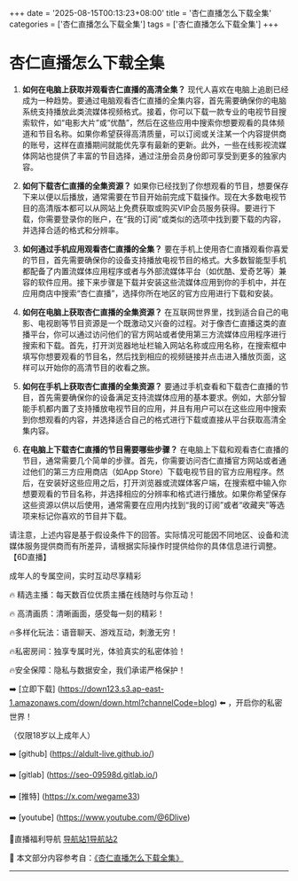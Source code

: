 +++
date = '2025-08-15T00:13:23+08:00'
title = '杏仁直播怎么下载全集'
categories = ['杏仁直播怎么下载全集']
tags = ['杏仁直播怎么下载全集']
+++

# 杏仁直播怎么下载全集

1. **如何在电脑上获取并观看杏仁直播的高清全集？**
   现代人喜欢在电脑上追剧已经成为一种趋势。要通过电脑观看杏仁直播的全集内容，首先需要确保你的电脑系统支持播放此类流媒体视频格式。接着，你可以下载一款专业的电视节目搜索软件，如“电影大片”或“优酷”，然后在这些应用中搜索你想要观看的具体频道和节目名称。如果你希望获得高清质量，可以订阅或关注某一个内容提供商的账号，这样在直播期间就能优先享有最新的更新。此外，一些在线影视流媒体网站也提供了丰富的节目选择，通过注册会员身份即可享受到更多的独家内容。

2. **如何下载杏仁直播的全集资源？**
   如果你已经找到了你想观看的节目，想要保存下来以便以后播放，通常需要在节目开始前完成下载操作。现在大多数电视节目的高清版本都可以从网站上免费获取或购买VIP会员服务获得。要进行下载，你需要登录你的账户，在“我的订阅”或类似的选项中找到要下载的内容，并选择合适的格式和分辨率。

3. **如何通过手机应用观看杏仁直播的全集？**
   要在手机上使用杏仁直播观看你喜爱的节目，首先需要确保你的设备支持播放电视节目的格式。大多数智能型手机都配备了内置流媒体应用程序或者与外部流媒体平台（如优酷、爱奇艺等）兼容的软件应用。接下来步骤是下载并安装这些流媒体应用到你的手机中，并在应用商店中搜索“杏仁直播”，选择你所在地区的官方应用进行下载和安装。

4. **如何在电脑上获取杏仁直播的全集资源？**
   在互联网世界里，找到适合自己的电影、电视剧等节目资源是一个既激动又兴奋的过程。对于像杏仁直播这类的直播平台，你可以通过访问他们的官方网站或者使用第三方流媒体应用程序进行搜索和下载。首先，打开浏览器地址栏输入网站名称或应用名称，在搜索框中填写你想要观看的节目名，然后找到相应的视频链接并点击进入播放页面，这样可以开始你的高清节目的收看之旅。

5. **如何在手机上获取杏仁直播的全集资源？**
   要通过手机查看和下载杏仁直播的节目，首先需要确保你的设备满足支持流媒体应用的基本要求。例如，大部分智能手机都内置了支持播放电视节目的应用，并且有用户可以在这些应用中搜索到你想观看的内容，并选择适合自己的格式进行下载或直接从平台获取高清全集内容。

6. **在电脑上下载杏仁直播的节目需要哪些步骤？**
   在电脑上下载和观看杏仁直播的节目，通常需要几个简单的步骤。首先，你需要访问杏仁直播官方网站或者通过他们的第三方应用商店（如App Store）下载电视节目的官方应用程序。然后，在安装好这些应用之后，打开浏览器或流媒体客户端，在搜索框中输入你想要观看的节目名称，并选择相应的分辨率和格式进行播放。如果你希望保存这些资源以供以后使用，通常需要在应用内找到“我的订阅”或者“收藏夹”等选项来标记你喜欢的节目并下载。

请注意，上述内容是基于假设条件下的回答。实际情况可能因不同地区、设备和流媒体服务提供商而有所差异，请根据实际操作时提供给你的具体信息进行调整。
【6D直播】

 成年人的专属空间，实时互动尽享精彩

🔥 精选主播：每天数百位优质主播在线随时与你互动！

🔥 高清画质：清晰画面，感受每一刻的精彩！

🔥多样化玩法：语音聊天、游戏互动，刺激无穷！

🔥私密房间：独享专属时光，体验真实的私密体验！

🔥安全保障：隐私与数据安全，我们承诺严格保护！

➡️ [立即下载] (https://down123.s3.ap-east-1.amazonaws.com/down/down.html?channelCode=blog) ⬅️ ，开启你的私密世界！

 （仅限18岁以上成年人）

➡️ [github] (https://aldult-live.github.io/)

➡️ [gitlab] (https://seo-09598d.gitlab.io/)

➡️ [推特] (https://x.com/wegame33)

➡️ [youtube] (https://www.youtube.com/@6Dlive)

🔞直播福利导航   [导航站1](https://webstack-86085a.gitlab.io/)[导航站2](https://onlygit123-2.github.io/)

📘 本文部分内容参考自：[《杏仁直播怎么下载全集》](https://webstack-hugo-17.pages.dev/)

---
